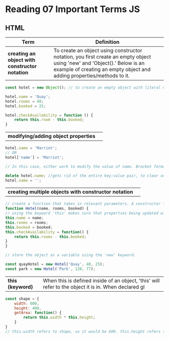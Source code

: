 # Reading 07 Important Terms JS
## HTML
| Term   | Definition  |
|---|---|
| **creating an object with constructor notation**  |  To create an object using constructor notation, you first create an empty object using 'new' and 'Object().' Below is an example of creating an empty object and adding properties/methods to it.  |
```javascript
const hotel = new Object(); // to create an empty object with literal notion, use: const hotel = {};

hotel.name = 'Quay';
hotel.rooms = 40;
hotel.booked = 25;

hotel.checkAvailability = function () {
    return this.room - this.booked;
}

```
|  |  |
|---|---|
| **modifying/adding object properties**  |   |
```javascript
hotel.name = 'Marriot';
// OR
hotel['name'] = 'Marriot'; 

// In this case, either work to modify the value of name. Bracket format cannot be used to update methods. If hotel.name was not an identified property, it would be added to the object.

delete hotel.name; //gets rid of the entire key:value pair, to clear out a property, you use:
hotel.name = '';
```
|  |  |
|---|---|
| **creating multiple objects with constructor notation**  |   |
```javascript
// create a function that takes in relevant parameters. A constructor function is to be named with a capital letter.
function Hotel(name, rooms, booked) {
// using the keyword 'this' makes sure that properties being updated will belong to the object the function creates.
this.name = name;
this.rooms = rooms;
this.booked = booked;
this.checkAvailability = function() {
    return this.rooms - this.booked;
}
}

// store the object as a variable using the 'new' keyword.

const quayHotel = new Hotel('Quay', 40, 25);
const park = new Hotel('Park', 120, 77);
```
|  |  |
|---|---|
| **this (keyword)**  | When this is defined inside of an object, 'this' will refer to the object it is in. When declared gl |
```javascript
const shape = {
    width: 600,
    height: 400,
    getArea: function() {
        return this.width * this.height;
    }
}
// this.width refers to shape, so it would be 600. this.height refers to height, so it would be 400.
```
